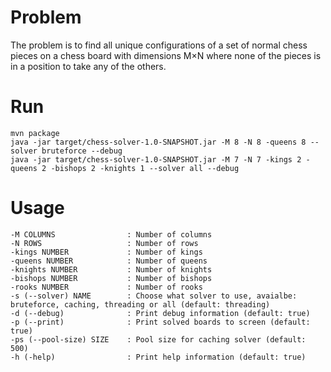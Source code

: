 Problem
======
The problem is to find all unique configurations of a set of normal chess pieces on a chess board
with dimensions M×N where none of the pieces is in a position to take any of the others.

Run
===
```
mvn package
java -jar target/chess-solver-1.0-SNAPSHOT.jar -M 8 -N 8 -queens 8 --solver bruteforce --debug
java -jar target/chess-solver-1.0-SNAPSHOT.jar -M 7 -N 7 -kings 2 -queens 2 -bishops 2 -knights 1 --solver all --debug
```

Usage
=======

```
-M COLUMNS                : Number of columns
-N ROWS                   : Number of rows
-kings NUMBER             : Number of kings
-queens NUMBER            : Number of queens
-knights NUMBER           : Number of knights
-bishops NUMBER           : Number of bishops
-rooks NUMBER             : Number of rooks
-s (--solver) NAME        : Choose what solver to use, avaialbe: bruteforce, caching, threading or all (default: threading)
-d (--debug)              : Print debug information (default: true)
-p (--print)              : Print solved boards to screen (default: true)
-ps (--pool-size) SIZE    : Pool size for caching solver (default: 500)
-h (-help)                : Print help information (default: true)
```
